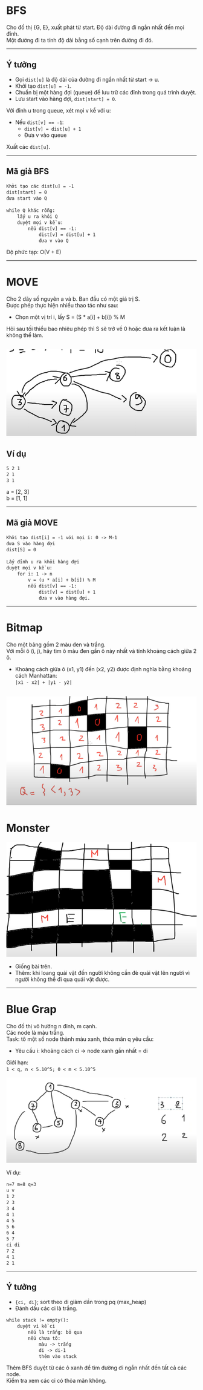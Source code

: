 # BFS

Cho đồ thị {G, E}, xuất phát từ start. Độ dài đường đi ngắn nhất đến mọi đỉnh.  
Một đường đi ta tính độ dài bằng số cạnh trên đường đi đó.

---

## Ý tưởng

- Gọi `dist[u]` là độ dài của đường đi ngắn nhất từ start -> u.
- Khởi tạo `dist[u] = -1`.
- Chuẩn bị một hàng đợi (queue) để lưu trữ các đỉnh trong quá trình duyệt.
- Lưu start vào hàng đợi, `dist[start] = 0`.

Với đỉnh u trong queue, xét mọi v kề với u:

- Nếu `dist[v] == -1`:
  - `dist[v] = dist[u] + 1`
  - Đưa v vào queue

Xuất các `dist[u]`.

---

## Mã giả BFS

```plaintext
Khởi tạo các dist[u] = -1
dist[start] = 0
đưa start vào Q

while Q khác rỗng:
    lấy u ra khỏi Q
    duyệt mọi v kề u:
        nếu dist[v] == -1:
            dist[v] = dist[u] + 1
            đưa v vào Q
```

Độ phức tạp: O(V + E)

---

# MOVE

Cho 2 dãy số nguyên a và b. Ban đầu có một giá trị S.  
Được phép thực hiện nhiều thao tác như sau:

- Chọn một vị trí i, lấy S = (S \* a[i] + b[i]) % M

Hỏi sau tối thiểu bao nhiêu phép thì S sẽ trở về 0 hoặc đưa ra kết luận là không thể làm.

## ![alt text](../img/buoi5_move.png)

## Ví dụ

```
5 2 1
2 1
3 1
```

a = [2, 3]  
b = [1, 1]

---

## Mã giả MOVE

```plaintext
Khởi tạo dist[i] = -1 với mọi i: 0 -> M-1
đưa S vào hàng đợi
dist[S] = 0

Lấy đỉnh u ra khỏi hàng đợi
duyệt mọi v kề u:
    for i: 1 -> n
        v = (u * a[i] + b[i]) % M
        nếu dist[v] == -1:
            dist[v] = dist[u] + 1
            đưa v vào hàng đợi.
```

---

# Bitmap

Cho một bảng gồm 2 màu đen và trắng.  
Với mỗi ô (i, j), hãy tìm ô màu đen gần ô này nhất và tính khoảng cách giữa 2 ô.

- Khoảng cách giữa ô (x1, y1) đến (x2, y2) được định nghĩa bằng khoảng cách Manhattan:  
  `|x1 - x2| + |y1 - y2|`

## ![alt text](../img/buoi5_bitmap.png)

# Monster

![alt text](../img/buoi5_monter.png)

- Giống bài trên.
- Thêm: khi loang quái vật đến người không cần đè quái vật lên người vì người không thể đi qua quái vật được.

---

# Blue Grap

Cho đồ thị vô hướng n đỉnh, m cạnh.  
Các node là màu trắng.  
Task: tô một số node thành màu xanh, thỏa mãn q yêu cầu:

- Yêu cầu i: khoảng cách ci -> node xanh gần nhất = di

Giới hạn:  
`1 < q, n < 5.10^5; 0 < m < 5.10^5`

![alt text](../img/buoi5_blue_color.png)

Ví dụ:

```
n=7 m=8 q=3
u v
1 2
2 3
3 4
4 1
4 5
5 6
6 4
5 7
ci di
7 2
4 1
2 1
```

---

## Ý tưởng

- `{ci, di}`; sort theo di giảm dần trong pq (max_heap)
- Đánh dấu các ci là trắng.

```plaintext
while stack != empty():
    duyệt vi kề ci
        nếu là trắng: bỏ qua
        nếu chưa tô:
            màu -> trắng
            di -> di-1
            thêm vào stack
```

Thêm BFS duyệt từ các ô xanh để tìm đường đi ngắn nhất đến tất cả các node.  
Kiểm tra xem các ci có thỏa mãn không.
